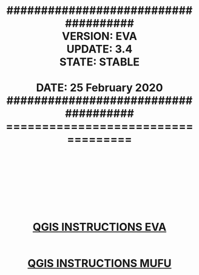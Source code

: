 <h1 align="center">
           <b>#####################################</b><br>
           <b>VERSION: EVA</b><br> 
           <b>UPDATE: 3.4</b><br> 
           <b>STATE: STABLE</b><br><br>
           <b>DATE: 25 February 2020</b><br>
           <b>#####################################</b><br>  
           <b>===================================</b><br><br><br><br><br><br>

[QGIS INSTRUCTIONS EVA](https://github.com/onthelink-nl/scripts/blob/master/EVA/qgis/EVA/Tutorials/INSTRUCTIONS/QGIS%20Instructions.pdf "PDF")<br><br>

[QGIS INSTRUCTIONS MUFU](https://github.com/onthelink-nl/scripts/blob/master/MUFU/qgis/MUFU/Tutorials/INSTRUCTIONS/QGIS%20Instructions.pdf "PDF")

